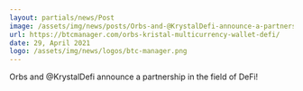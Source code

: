 ```yaml
---
layout: partials/news/Post
image: /assets/img/news/posts/Orbs-and-@KrystalDefi-announce-a-partnership-in-the-field-of-DeFi-btc-manager.jpeg
url: https://btcmanager.com/orbs-kristal-multicurrency-wallet-defi/
date: 29, April 2021
logo: /assets/img/news/logos/btc-manager.png
---
```


Orbs and @KrystalDefi announce a partnership in the field of DeFi!